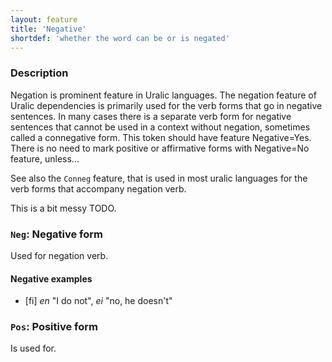 ```yaml
---
layout: feature
title: 'Negative'
shortdef: 'whether the word can be or is negated'
---
```


### Description

Negation is prominent feature in Uralic languages. The negation feature of
Uralic dependencies is primarily used for the verb forms that go in negative
sentences. In many cases there is a separate verb form for negative sentences
that cannot be used in a context without negation, sometimes called a
connegative form. This token should have feature Negative=Yes. There is no need
to mark positive or affirmative forms with Negative=No feature, unless...

See also the `Conneg` feature, that is used in most uralic languages for the
verb forms that accompany negation verb.

This is a bit messy TODO.

### `Neg`: Negative form

Used for negation verb.

#### Negative examples

* [fi] _en_ "I do not", _ei_ "no, he doesn't"

### `Pos`: Positive form

Is used for.
